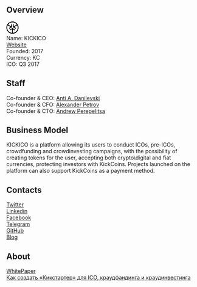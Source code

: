 ## Overview
![logo](../projects/logo/kickico.png)  
Name: KICKICO  
[Website](https://www.kickico.com/)  
Founded: 2017  
Currency: KC  
ICO: Q3 2017
## Staff
Co-founder & CEO: [Anti A. Danilevski](../people/anti_a_danilevski.md)  
Co-founder & CFO: [Alexander Petrov](../people/alexander_petrov.md)  
Co-founder & CTO: [Andrew Perepelitsa](../people/andrew_perepelitsa.md)  
## Business Model
KICKICO is a platform allowing its users to conduct ICOs, pre-ICOs, crowdfunding and crowdinvesting campaigns, with the possibility of creating tokens for the user, accepting both crypto\digital and fiat currencies, protecting investors with KickCoins. Projects launched on the platform can also support KickCoins as a payment method.
## Contacts   
[Twitter](https://twitter.com/kickicoplatform)   
[Linkedin](https://www.linkedin.com/company-beta/11199886/)   
[Facebook](https://www.facebook.com/kickicoplatform)    
[Telegram](https://t.me/kickico)     
[GitHub](https://github.com/kickico)   
[Blog](https://medium.com/@kickico)   
## About  
[WhitePaper](https://www.kickico.com/whitepaper)   
[Как создать «Кикстартер» для ICO, краудфандинга и краудинвестинга](https://rb.ru/opinion/kikstarter-dlya-ico/)
